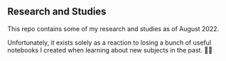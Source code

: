 ## Research and Studies

This repo contains some of my research and studies as of August 2022.

Unfortunately, it exists solely as a reaction to losing a bunch of useful notebooks I created when learning about new subjects in the past. :man_shrugging:

 
